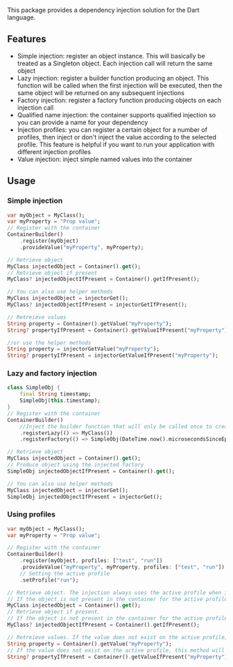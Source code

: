 <!-- 
This README describes the package. If you publish this package to pub.dev,
this README's contents appear on the landing page for your package.

For information about how to write a good package README, see the guide for
[writing package pages](https://dart.dev/guides/libraries/writing-package-pages). 

For general information about developing packages, see the Dart guide for
[creating packages](https://dart.dev/guides/libraries/create-library-packages)
and the Flutter guide for
[developing packages and plugins](https://flutter.dev/developing-packages). 
-->

This package provides a dependency injection solution for the Dart language.

## Features

- Simple injection: register an object instance. This will basically be treated as a Singleton object. Each injection call will return the same object
- Lazy injection: register a builder function producing an object. This function will be called when the first injection will be executed, then the same object will be returned on any subsequent injections
- Factory injection: register a factory function producing objects on each injection call
- Qualified name injection: the container supports qualified injection so you can provide a name for your dependency
- Injection profiles: you can register a certain object for a number of profiles, then inject or don't inject the value according to the selected profile. This feature is helpful if you want to run your application with different injection profiles
- Value injection: inject simple named values into the container

## Usage

### Simple injection

```dart
var myObject = MyClass();
var myProperty = "Prop value";
// Register with the container
ContainerBuilder()
    .register(myObject)
    .provideValue("myProperty", myProperty);

// Retrieve object
MyClass injectedObject = Container().get();
// Retrieve object if present
MyClass? injectedObjectIfPresent = Container().getIfPresent();

// You can also use helper methods
MyClass injectedObject = injectorGet();
MyClass? injectedObjectIfPresent = injectorGetIfPresent();

// Retreieve values
String property = Container().getValue("myProperty");
String? propertyIfPresent = Container().getValueIfPresent("myProperty");

//or use the helper methods
String property = injectorGetValue("myProperty");
String? propertyIfPresent = injectorGetValueIfPresent("myProperty");

```

### Lazy and factory injection

```dart
class SimpleObj {
    final String timestamp;
    SimpleObj(this.timestamp);
}
// Register with the container
ContainerBuilder()
    //Inject the builder function that will only be called once to create the container object
    .registerLazy(() => MyClass())
    .registerFactory(() => SimpleObj(DateTime.now().microsecondsSinceEpoch.toString()));

// Retrieve object
MyClass injectedObject = Container().get();
// Produce object using the injected factory
SimpleObj injectedObjectIfPresent = Container().get();

// You can also use helper methods
MyClass injectedObject = injectorGet();
SimpleObj injectedObjectIfPresent = injectorGet();
```

### Using profiles
```dart
var myObject = MyClass();
var myProperty = "Prop value";

// Register with the container
ContainerBuilder()
    .register(myObject, profiles: ["test", "run"])
    .provideValue("myProperty", myProperty, profiles: ["test", "run"])
    // Setting the active profile
    .setProfile("run");

// Retrieve object. The injection always uses the active profile when injecting any registered objects or provided values
// If the object is not present in the container for the active profile, this method will throw an exception
MyClass injectedObject = Container().get();
// Retrieve object if present. 
// If the object is not present in the container for the active profile, this method will return null
MyClass? injectedObjectIfPresent = Container().getIfPresent();

// Retreieve values. If the value does not exist on the active profile, this method will throw an exception
String property = Container().getValue("myProperty");
// If the value does not exist on the active profile, this method will return null
String? propertyIfPresent = Container().getValueIfPresent("myProperty");
```
